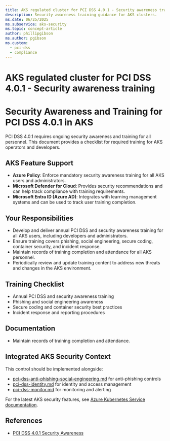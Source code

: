```yaml
---
title: AKS regulated cluster for PCI DSS 4.0.1 - Security awareness training
description: Security awareness training guidance for AKS clusters.
ms.date: 06/25/2025
ms.subservice: aks-security
ms.topic: concept-article
author: phillipgibson
ms.author: pgibson
ms.custom:
  - pci-dss
  - compliance
---
```


# AKS regulated cluster for PCI DSS 4.0.1 - Security awareness training

# Security Awareness and Training for PCI DSS 4.0.1 in AKS


PCI DSS 4.0.1 requires ongoing security awareness and training for all personnel. This document provides a checklist for required training for AKS operators and developers.

## AKS Feature Support

- **Azure Policy**: Enforce mandatory security awareness training for all AKS users and administrators.
- **Microsoft Defender for Cloud**: Provides security recommendations and can help track compliance with training requirements.
- **Microsoft Entra ID (Azure AD)**: Integrates with learning management systems and can be used to track user training completion.

## Your Responsibilities

- Develop and deliver annual PCI DSS and security awareness training for all AKS users, including developers and administrators.
- Ensure training covers phishing, social engineering, secure coding, container security, and incident response.
- Maintain records of training completion and attendance for all AKS personnel.
- Periodically review and update training content to address new threats and changes in the AKS environment.

## Training Checklist
- Annual PCI DSS and security awareness training
- Phishing and social engineering awareness
- Secure coding and container security best practices
- Incident response and reporting procedures

## Documentation
- Maintain records of training completion and attendance.


## Integrated AKS Security Context

This control should be implemented alongside:
- [pci-dss-anti-phishing-social-engineering.md](anti-phishing-social-engineering.md) for anti-phishing controls
- [pci-dss-identity.md](identity.md) for identity and access management
- [pci-dss-monitor.md](monitor.md) for monitoring and alerting

For the latest AKS security features, see [Azure Kubernetes Service documentation](https://learn.microsoft.com/azure/aks/).

## References
- [PCI DSS 4.0.1 Security Awareness](https://www.pcisecuritystandards.org/)

